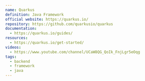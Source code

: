 ```yaml
---
name: Quarkus
definition: Java Framework
official website: https://quarkus.io/
repository: https://github.com/quarkusio/quarkus
documentation:
  - https://quarkus.io/guides/
resources:
  - https://quarkus.io/get-started/
videos:
  - https://www.youtube.com/channel/UCaW8QG_QoIk_FnjLgr5eOqg
tags:
  - backend
  - framework
  - java
---
```

